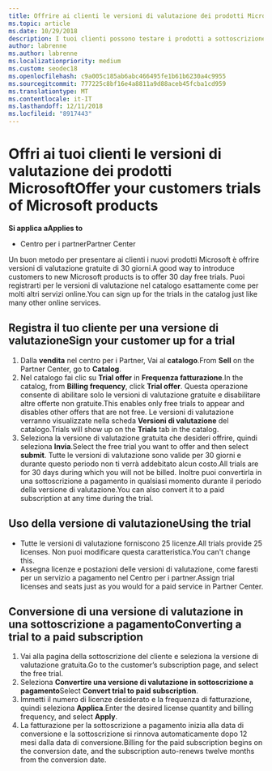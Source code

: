 ```yaml
---
title: Offrire ai clienti le versioni di valutazione dei prodotti Microsoft | Centro per i partner
ms.topic: article
ms.date: 10/29/2018
description: I tuoi clienti possono testare i prodotti a sottoscrizione Microsoft per 30 giorni. Puoi registrarti per queste versioni di valutazione nel catalogo esattamente come per molti altri servizi online.
author: labrenne
ms.author: labrenne
ms.localizationpriority: medium
ms.custom: seodec18
ms.openlocfilehash: c9a005c185ab6abc466495fe1b61b6230a4c9955
ms.sourcegitcommit: 777225c8bf16e4a8811a9d88aceb45fcba1cd959
ms.translationtype: MT
ms.contentlocale: it-IT
ms.lasthandoff: 12/11/2018
ms.locfileid: "8917443"
---
```

# <a name="offer-your-customers-trials-of-microsoft-products"></a><span data-ttu-id="711ed-104">Offri ai tuoi clienti le versioni di valutazione dei prodotti Microsoft</span><span class="sxs-lookup"><span data-stu-id="711ed-104">Offer your customers trials of Microsoft products</span></span>

**<span data-ttu-id="711ed-105">Si applica a</span><span class="sxs-lookup"><span data-stu-id="711ed-105">Applies to</span></span>**

-  <span data-ttu-id="711ed-106">Centro per i partner</span><span class="sxs-lookup"><span data-stu-id="711ed-106">Partner Center</span></span>

<span data-ttu-id="711ed-107">Un buon metodo per presentare ai clienti i nuovi prodotti Microsoft è offrire versioni di valutazione gratuite di 30 giorni.</span><span class="sxs-lookup"><span data-stu-id="711ed-107">A good way to introduce customers to new Microsoft products is to offer 30 day free trials.</span></span> <span data-ttu-id="711ed-108">Puoi registrarti per le versioni di valutazione nel catalogo esattamente come per molti altri servizi online.</span><span class="sxs-lookup"><span data-stu-id="711ed-108">You can sign up for the trials in the catalog just like many other online services.</span></span>  

## <a name="sign-your-customer-up-for-a-trial"></a><span data-ttu-id="711ed-109">Registra il tuo cliente per una versione di valutazione</span><span class="sxs-lookup"><span data-stu-id="711ed-109">Sign your customer up for a trial</span></span>

1.  <span data-ttu-id="711ed-110">Dalla **vendita** nel centro per i Partner, Vai al **catalogo**.</span><span class="sxs-lookup"><span data-stu-id="711ed-110">From **Sell** on the Partner Center, go to **Catalog**.</span></span> 
2.  <span data-ttu-id="711ed-111">Nel catalogo fai clic su **Trial offer** in **Frequenza fatturazione**.</span><span class="sxs-lookup"><span data-stu-id="711ed-111">In the catalog, from **Billing frequency**, click **Trial offer**.</span></span> <span data-ttu-id="711ed-112">Questa operazione consente di abilitare solo le versioni di valutazione gratuite e disabilitare altre offerte non gratuite.</span><span class="sxs-lookup"><span data-stu-id="711ed-112">This enables only free trials to appear and disables other offers that are not free.</span></span> <span data-ttu-id="711ed-113">Le versioni di valutazione verranno visualizzate nella scheda **Versioni di valutazione** del catalogo.</span><span class="sxs-lookup"><span data-stu-id="711ed-113">Trials will show up on the **Trials** tab in the catalog.</span></span>
3.  <span data-ttu-id="711ed-114">Seleziona la versione di valutazione gratuita che desideri offrire, quindi seleziona **Invia**.</span><span class="sxs-lookup"><span data-stu-id="711ed-114">Select the free trial you want to offer and then select **submit**.</span></span> <span data-ttu-id="711ed-115">Tutte le versioni di valutazione sono valide per 30 giorni e durante questo periodo non ti verrà addebitato alcun costo.</span><span class="sxs-lookup"><span data-stu-id="711ed-115">All trials are for 30 days during which you will not be billed.</span></span> <span data-ttu-id="711ed-116">Inoltre puoi convertirla in una sottoscrizione a pagamento in qualsiasi momento durante il periodo della versione di valutazione.</span><span class="sxs-lookup"><span data-stu-id="711ed-116">You can also convert it to a paid subscription at any time during the trial.</span></span>

## <a name="using-the-trial"></a><span data-ttu-id="711ed-117">Uso della versione di valutazione</span><span class="sxs-lookup"><span data-stu-id="711ed-117">Using the trial</span></span>

- <span data-ttu-id="711ed-118">Tutte le versioni di valutazione forniscono 25 licenze.</span><span class="sxs-lookup"><span data-stu-id="711ed-118">All trials provide 25 licenses.</span></span> <span data-ttu-id="711ed-119">Non puoi modificare questa caratteristica.</span><span class="sxs-lookup"><span data-stu-id="711ed-119">You can't change this.</span></span>
- <span data-ttu-id="711ed-120">Assegna licenze e postazioni delle versioni di valutazione, come faresti per un servizio a pagamento nel Centro per i partner.</span><span class="sxs-lookup"><span data-stu-id="711ed-120">Assign trial licenses and seats just as you would for a paid service in Partner Center.</span></span>

## <a name="converting-a-trial-to-a-paid-subscription"></a><span data-ttu-id="711ed-121">Conversione di una versione di valutazione in una sottoscrizione a pagamento</span><span class="sxs-lookup"><span data-stu-id="711ed-121">Converting a trial to a paid subscription</span></span>

1.  <span data-ttu-id="711ed-122">Vai alla pagina della sottoscrizione del cliente e seleziona la versione di valutazione gratuita.</span><span class="sxs-lookup"><span data-stu-id="711ed-122">Go to the customer’s subscription page, and select the free trial.</span></span>
2.  <span data-ttu-id="711ed-123">Seleziona **Convertire una versione di valutazione in sottoscrizione a pagamento**</span><span class="sxs-lookup"><span data-stu-id="711ed-123">Select **Convert trial to paid subscription**.</span></span>
3.  <span data-ttu-id="711ed-124">Immetti il numero di licenze desiderato e la frequenza di fatturazione, quindi seleziona **Applica**.</span><span class="sxs-lookup"><span data-stu-id="711ed-124">Enter the desired license quantity and billing frequency, and select **Apply**.</span></span>
4.  <span data-ttu-id="711ed-125">La fatturazione per la sottoscrizione a pagamento inizia alla data di conversione e la sottoscrizione si rinnova automaticamente dopo 12 mesi dalla data di conversione.</span><span class="sxs-lookup"><span data-stu-id="711ed-125">Billing for the paid subscription begins on the conversion date, and the subscription auto-renews twelve months from the conversion date.</span></span> 

